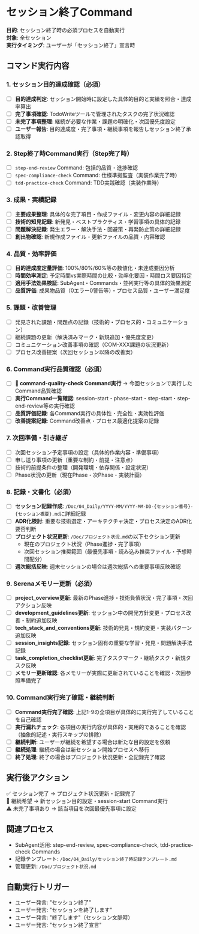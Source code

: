 # セッション終了Command

**目的**: セッション終了時の必須プロセスを自動実行  
**対象**: 全セッション  
**実行タイミング**: ユーザーが「セッション終了」宣言時

## コマンド実行内容

### 1. セッション目的達成確認（必須）
- [ ] **目的達成判定**: セッション開始時に設定した具体的目的と実績を照合・達成率算出
- [ ] **完了事項確認**: TodoWriteツールで管理されたタスクの完了状況確認
- [ ] **未完了事項整理**: 継続が必要な作業・課題の明確化・次回優先度設定
- [ ] **ユーザー報告**: 目的達成度・完了事項・継続事項を報告しセッション終了承認取得

### 2. Step終了時Command実行（Step完了時）
- [ ] `step-end-review` Command: 包括的品質・進捗確認
- [ ] `spec-compliance-check` Command: 仕様準拠監査（実装作業完了時）
- [ ] `tdd-practice-check` Command: TDD実践確認（実装作業時）

### 3. 成果・実績記録
- [ ] **主要成果整理**: 具体的な完了項目・作成ファイル・変更内容の詳細記録
- [ ] **技術的知見記録**: 新発見・ベストプラクティス・学習事項の具体的記録
- [ ] **問題解決記録**: 発生エラー・解決手法・回避策・再発防止策の詳細記録
- [ ] **創出物確認**: 新規作成ファイル・更新ファイルの品質・内容確認

### 4. 品質・効率評価
- [ ] **目的達成度定量評価**: 100%/80%/60%等の数値化・未達成要因分析
- [ ] **時間効率測定**: 予定時間vs実際時間の比較・効率化要因・時間ロス要因特定
- [ ] **適用手法効果検証**: SubAgent・Commands・並列実行等の具体的効果測定
- [ ] **品質評価**: 成果物品質（0エラー0警告等）・プロセス品質・ユーザー満足度

### 5. 課題・改善管理
- [ ] 発見された課題・問題点の記録（技術的・プロセス的・コミュニケーション）
- [ ] 継続課題の更新（解決済みマーク・新規追加・優先度変更）
- [ ] コミュニケーション改善事項の確認（COM-XXX課題の状況更新）
- [ ] プロセス改善提案（次回セッション以降の改善案）

### 6. Command実行品質確認（必須）
- [ ] **🔧 command-quality-check Command実行** → 今回セッションで実行したCommand品質確認
- [ ] **実行Command一覧確認**: session-start・phase-start・step-start・step-end-review等の実行確認
- [ ] **品質評価記録**: 各Command実行の具体性・完全性・実効性評価
- [ ] **改善提案記録**: Command改善点・プロセス最適化提案の記録

### 7. 次回準備・引き継ぎ
- [ ] 次回セッション予定事項の設定（具体的作業内容・準備事項）
- [ ] 申し送り事項の更新（重要な制約・前提・注意点）
- [ ] 技術的前提条件の整理（開発環境・依存関係・設定状況）
- [ ] Phase状況の更新（現在Phase・次Phase・実装計画）

### 8. 記録・文書化（必須）
- [ ] **セッション記録作成**: `/Doc/04_Daily/YYYY-MM/YYYY-MM-DD-{セッション番号}-{セッション概要}.md`に詳細記録
- [ ] **ADR化検討**: 重要な技術選定・アーキテクチャ決定・プロセス決定のADR化要否判断
- [ ] **プロジェクト状況更新**: `/Doc/プロジェクト状況.md`の以下セクション更新
  - 現在のプロジェクト状況（Phase進捗・完了事項）
  - 次回セッション推奨範囲（最優先事項・読み込み推奨ファイル・予想時間配分）
- [ ] **週次総括反映**: 週末セッションの場合は週次総括への重要事項反映確認

### 9. Serenaメモリー更新（必須）
- [ ] **project_overview更新**: 最新のPhase進捗・技術負債状況・完了事項・次回アクション反映
- [ ] **development_guidelines更新**: セッション中の開発方針変更・プロセス改善・制約追加反映
- [ ] **tech_stack_and_conventions更新**: 技術的発見・規約変更・実装パターン追加反映
- [ ] **session_insights記録**: セッション固有の重要な学習・発見・問題解決手法記録
- [ ] **task_completion_checklist更新**: 完了タスクマーク・継続タスク・新規タスク反映
- [ ] **メモリー更新確認**: 各メモリーが実際に更新されていることを確認・次回参照準備完了

### 10. Command実行完了確認・継続判断
- [ ] **Command実行完了確認**: 上記1-9の全項目が具体的に実行完了していることを自己確認
- [ ] **実行漏れチェック**: 各項目の実行内容が具体的・実用的であることを確認（抽象的記述・実行スキップの排除）
- [ ] **継続判断**: ユーザーが継続を希望する場合は新たな目的設定を依頼
- [ ] **継続処理**: 継続の場合は新セッション開始プロセスへ移行
- [ ] **終了処理**: 終了の場合はプロジェクト状況更新・全記録完了確認

## 実行後アクション
✅ セッション完了 → プロジェクト状況更新・記録完了  
🔄 継続希望 → 新セッション目的設定・session-start Command実行  
⚠️ 未完了事項あり → 該当項目を次回最優先事項に設定

## 関連プロセス
- SubAgent活用: step-end-review, spec-compliance-check, tdd-practice-check Commands
- 記録テンプレート: `/Doc/04_Daily/セッション終了時記録テンプレート.md`
- 管理更新: `/Doc/プロジェクト状況.md`

## 自動実行トリガー
- ユーザー発言: "セッション終了"
- ユーザー発言: "セッションを終了します"  
- ユーザー発言: "終了します"（セッション文脈時）
- ユーザー発言: "セッション終了宣言"